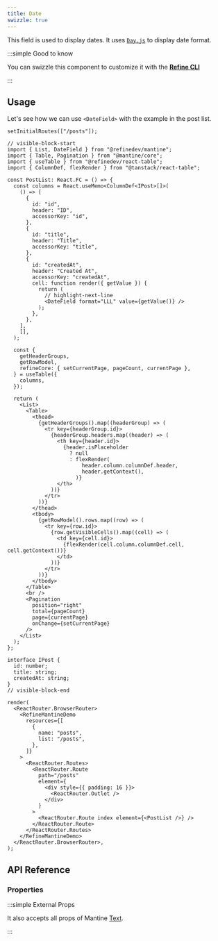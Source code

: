 ```yaml
---
title: Date
swizzle: true
---
```


This field is used to display dates. It uses [`Day.js`](https://day.js.org/docs/en/display/format) to display date format.

:::simple Good to know

You can swizzle this component to customize it with the [**Refine CLI**](/docs/packages/list-of-packages)

:::

## Usage

Let's see how we can use `<DateField>` with the example in the post list.

```tsx live url=http://localhost:3000/posts previewHeight=420px hideCode
setInitialRoutes(["/posts"]);

// visible-block-start
import { List, DateField } from "@refinedev/mantine";
import { Table, Pagination } from "@mantine/core";
import { useTable } from "@refinedev/react-table";
import { ColumnDef, flexRender } from "@tanstack/react-table";

const PostList: React.FC = () => {
  const columns = React.useMemo<ColumnDef<IPost>[]>(
    () => [
      {
        id: "id",
        header: "ID",
        accessorKey: "id",
      },
      {
        id: "title",
        header: "Title",
        accessorKey: "title",
      },
      {
        id: "createdAt",
        header: "Created At",
        accessorKey: "createdAt",
        cell: function render({ getValue }) {
          return (
            // highlight-next-line
            <DateField format="LLL" value={getValue()} />
          );
        },
      },
    ],
    [],
  );

  const {
    getHeaderGroups,
    getRowModel,
    refineCore: { setCurrentPage, pageCount, currentPage },
  } = useTable({
    columns,
  });

  return (
    <List>
      <Table>
        <thead>
          {getHeaderGroups().map((headerGroup) => (
            <tr key={headerGroup.id}>
              {headerGroup.headers.map((header) => (
                <th key={header.id}>
                  {header.isPlaceholder
                    ? null
                    : flexRender(
                        header.column.columnDef.header,
                        header.getContext(),
                      )}
                </th>
              ))}
            </tr>
          ))}
        </thead>
        <tbody>
          {getRowModel().rows.map((row) => (
            <tr key={row.id}>
              {row.getVisibleCells().map((cell) => (
                <td key={cell.id}>
                  {flexRender(cell.column.columnDef.cell, cell.getContext())}
                </td>
              ))}
            </tr>
          ))}
        </tbody>
      </Table>
      <br />
      <Pagination
        position="right"
        total={pageCount}
        page={currentPage}
        onChange={setCurrentPage}
      />
    </List>
  );
};

interface IPost {
  id: number;
  title: string;
  createdAt: string;
}
// visible-block-end

render(
  <ReactRouter.BrowserRouter>
    <RefineMantineDemo
      resources={[
        {
          name: "posts",
          list: "/posts",
        },
      ]}
    >
      <ReactRouter.Routes>
        <ReactRouter.Route
          path="/posts"
          element={
            <div style={{ padding: 16 }}>
              <ReactRouter.Outlet />
            </div>
          }
        >
          <ReactRouter.Route index element={<PostList />} />
        </ReactRouter.Route>
      </ReactRouter.Routes>
    </RefineMantineDemo>
  </ReactRouter.BrowserRouter>,
);
```

## API Reference

### Properties

<PropsTable module="@refinedev/mantine/DateField" format-default="`L`" />

:::simple External Props

It also accepts all props of Mantine [Text](https://mantine.dev/core/text/?t=props).

:::
